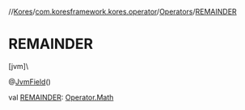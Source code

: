 //[Kores](../../../index.md)/[com.koresframework.kores.operator](../index.md)/[Operators](index.md)/[REMAINDER](-r-e-m-a-i-n-d-e-r.md)

# REMAINDER

[jvm]\

@[JvmField](https://kotlinlang.org/api/latest/jvm/stdlib/kotlin.jvm/-jvm-field/index.html)()

val [REMAINDER](-r-e-m-a-i-n-d-e-r.md): [Operator.Math](../-operator/-math/index.md)
